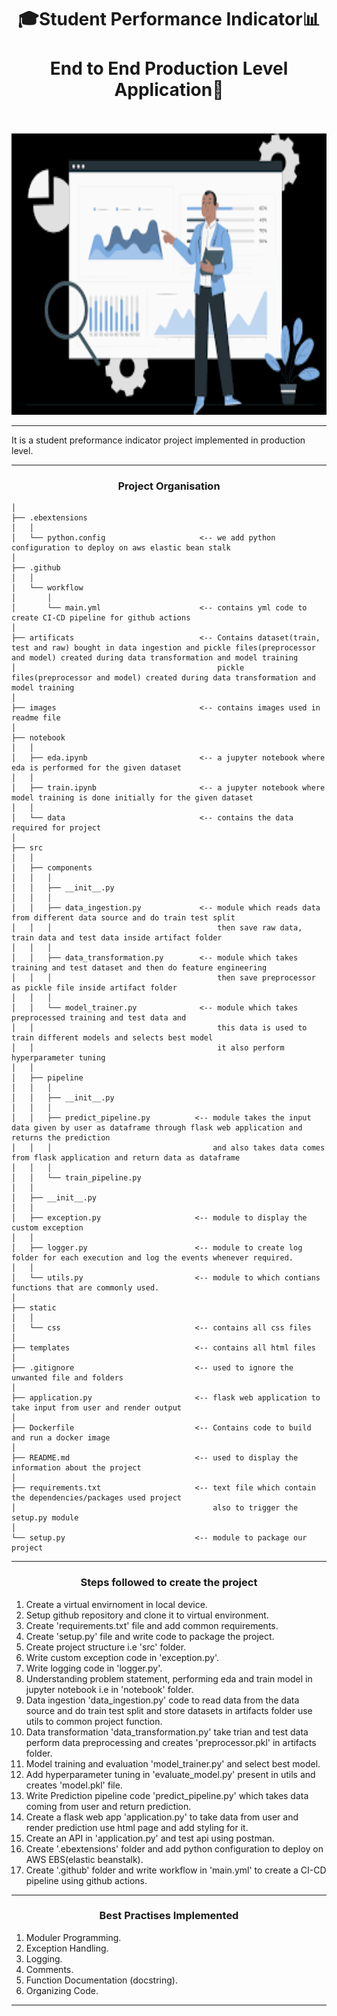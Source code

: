 <h1 align="center">🎓Student Performance Indicator📊<br><br>End to End Production Level Application🚀<br><br></h1>

<p align="center"><img src="images/image-1.png" width="700" height="450"></p> 

---

It is a student preformance indicator project implemented in production level.

---

<h3 align="center">Project Organisation</h3>  

```
│  
├── .ebextensions
│   │
│   └── python.config                     <-- we add python configuration to deploy on aws elastic bean stalk
│  
├── .github
│   │
│   └── workflow                          
│       │
│       └── main.yml                      <-- contains yml code to create CI-CD pipeline for github actions
│  
├── artificats                            <-- Contains dataset(train, test and raw) bought in data ingestion and pickle files(preprocessor and model) created during data transformation and model training
│                                             pickle files(preprocessor and model) created during data transformation and model training
│  
├── images                                <-- contains images used in readme file
│  
├── notebook
│   │
│   ├── eda.ipynb                         <-- a jupyter notebook where eda is performed for the given dataset
│   │
│   ├── train.ipynb                       <-- a jupyter notebook where model training is done initially for the given dataset
│   │
│   └── data                              <-- contains the data required for project
│   
├── src
│   │
│   ├── components
│   │   │
│   │   ├── __init__.py
│   │   │
│   │   ├── data_ingestion.py             <-- module which reads data from different data source and do train test split
│   │   │                                     then save raw data, train data and test data inside artifact folder 
│   │   │
│   │   ├── data_transformation.py        <-- module which takes training and test dataset and then do feature engineering
│   │   │                                     then save preprocessor as pickle file inside artifact folder 
│   │   │
│   │   └── model_trainer.py              <-- module which takes preprocessed training and test data and 
│   │                                         this data is used to train different models and selects best model 
│   │                                         it also perform hyperparameter tuning 
│   │
│   ├── pipeline
│   │   │
│   │   ├── __init__.py
│   │   │
│   │   ├── predict_pipeline.py          <-- module takes the input data given by user as dataframe through flask web application and returns the prediction
│   │   │                                    and also takes data comes from flask application and return data as dataframe
│   │   │
│   │   └── train_pipeline.py
│   │
│   ├── __init__.py
│   │
│   ├── exception.py                     <-- module to display the custom exception
│   │
│   ├── logger.py                        <-- module to create log folder for each execution and log the events whenever required.
│   │
│   └── utils.py                         <-- module to which contians functions that are commonly used.
│   
├── static
│   │
│   └── css                              <-- contains all css files
│   
├── templates                            <-- contains all html files
│
├── .gitignore                           <-- used to ignore the unwanted file and folders
│
├── application.py                       <-- flask web application to take input from user and render output
│
├── Dockerfile                           <-- Contains code to build and run a docker image
│
├── README.md                            <-- used to display the information about the project
│
├── requirements.txt                     <-- text file which contain the dependencies/packages used project 
│                                            also to trigger the setup.py module
│
└── setup.py                             <-- module to package our project
```

---

<h3 align="center">Steps followed to create the project</h3>

1. Create a virtual envirnoment in local device.
2. Setup github repository and clone it to virtual environment.
3. Create 'requirements.txt' file and add common requirements.
4. Create 'setup.py' file and write code to package the project.
5. Create project structure i.e 'src' folder.
6. Write custom exception code in 'exception.py'.
7. Write logging code in 'logger.py'.
8. Understanding problem statement, performing eda and train model in jupyter notebook i.e in 'notebook' folder.
9. Data ingestion 'data_ingestion.py' code to read data from the data source and do train test split and store datasets in artifacts folder use utils to common project function.
10. Data transformation 'data_transformation.py' take trian and test data perform data preprocessing and creates 'preprocessor.pkl' in artifacts folder.
11. Model training and evaluation 'model_trainer.py' and select best model.
12. Add hyperparameter tuning in 'evaluate_model.py' present in utils and creates 'model.pkl' file.
13. Write Prediction pipeline code 'predict_pipeline.py' which takes data coming from user and return prediction.
14. Create a flask web app 'application.py' to take data from user and render prediction use html page and add styling for it.
15. Create an API in 'application.py' and test api using postman.
16. Create '.ebextensions' folder and add python configuration to deploy on AWS EBS(elastic beanstalk).
17. Create '.github' folder and write workflow in 'main.yml' to create a CI-CD pipeline using github actions. 

---

<h3 align="center">Best Practises Implemented</h3>

1. Moduler Programming.
2. Exception Handling.
3. Logging.
4. Comments.
5. Function Documentation (docstring).
6. Organizing Code.

---
